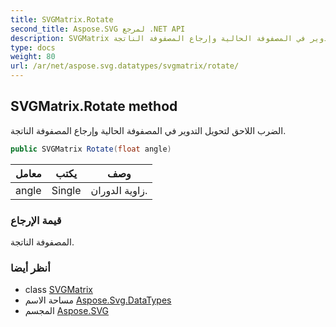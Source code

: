 ```yaml
---
title: SVGMatrix.Rotate
second_title: Aspose.SVG لمرجع .NET API
description: SVGMatrix طريقة. الضرب اللاحق لتحويل التدوير في المصفوفة الحالية وإرجاع المصفوفة الناتجة.
type: docs
weight: 80
url: /ar/net/aspose.svg.datatypes/svgmatrix/rotate/
---
```

## SVGMatrix.Rotate method

الضرب اللاحق لتحويل التدوير في المصفوفة الحالية وإرجاع المصفوفة الناتجة.

```csharp
public SVGMatrix Rotate(float angle)
```

| معامل | يكتب | وصف |
| --- | --- | --- |
| angle | Single | زاوية الدوران. |

### قيمة الإرجاع

المصفوفة الناتجة.

### أنظر أيضا

* class [SVGMatrix](../)
* مساحة الاسم [Aspose.Svg.DataTypes](../../svgmatrix/)
* المجسم [Aspose.SVG](../../../)



